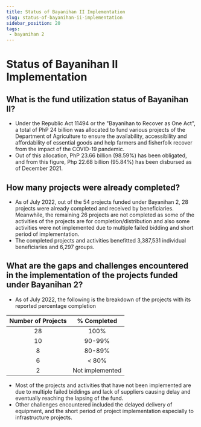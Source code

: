 ```yaml
---
title: Status of Bayanihan II Implementation
slug: status-of-bayanihan-ii-implementation
sidebar_position: 20
tags:
 - bayanihan 2
---
```


# Status of Bayanihan II Implementation

## What is the fund utilization status of Bayanihan II?

- Under the Republic Act 11494 or the "Bayanihan to Recover as One Act", a total of PhP 24 billion was allocated to fund various projects of the Department of Agriculture to ensure the availability, accessibility and affordability of essential goods and help farmers and fisherfolk recover from the impact of the COVID-19 pandemic.
- Out of this allocation, PhP 23.66 billion (98.59%) has been obligated, and from this figure, Php 22.68 billion (95.84%) has been disbursed as of December 2021.


## How many projects were already completed?

- As of July 2022, out of the 54 projects funded under Bayanihan 2, 28 projects were already completed and received by beneficiaries. Meanwhile, the remaining 26 projects are not completed as some of the activities of the projects are for completion/distribution and also some activities were not implemented due to multiple failed bidding and short period of implementation.  
- The completed projects and activities benefitted 3,387,531 individual beneficiaries and 6,297 groups.


## What are the gaps and challenges encountered in the implementation of the projects funded under Bayanihan 2?

- As of July 2022, the following is the breakdown of the projects with its reported percentage completion

Number of Projects  | % Completed       |
|:-----------------:|:-----------------:|
| 28                | 100%              |
| 10                | 90-99%            |
| 8                 | 80-89%            |
| 6                 | < 80%             |
| 2                 | Not implemented   |

- Most of the projects and activities that have not been implemented are due to multiple failed biddings and lack of suppliers causing delay and eventually reaching the lapsing of the fund.
- Other challenges encountered included the delayed delivery of equipment, and the short period of project implementation especially to infrastructure projects.








